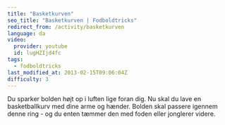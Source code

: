 ```yaml
---
title: "Basketkurven"
seo_title: "Basketkurven | Fodboldtricks"
redirect_from: /activity/basketkurven
language: da
video:
  provider: youtube
  id: lugHZIjd4fc
tags:
  - fodboldtricks
last_modified_at: 2013-02-15T09:06:04Z
difficulty: 3
---
```


Du sparker bolden højt op i luften lige foran dig. Nu skal du lave en
basketballkurv med dine arme og hænder. Bolden skal passere igennem
denne ring - og du enten tæmmer den med foden eller jonglerer videre.
